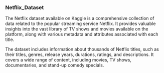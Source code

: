 <h3>Netflix_Dataset</h3>

The Netflix dataset available on Kaggle is a comprehensive collection of data related to the popular streaming service Netflix. It provides valuable insights into the vast library of TV shows and movies available on the platform, along with various metadata and attributes associated with each title.

The dataset includes information about thousands of Netflix titles, such as their titles, genres, release years, durations, ratings, and descriptions. It covers a wide range of content, including movies, TV shows, documentaries, and stand-up comedy specials.

